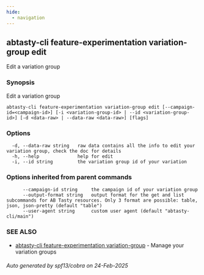 ```yaml
---
hide:
  - navigation
---
```

## abtasty-cli feature-experimentation variation-group edit

Edit a variation group

### Synopsis

Edit a variation group

```
abtasty-cli feature-experimentation variation-group edit [--campaign-id=<campaign-id>] [-i <variation-group-id> | --id <variation-group-id>] [-d <data-raw> | --data-raw <data-raw>] [flags]
```

### Options

```
  -d, --data-raw string   raw data contains all the info to edit your variation group, check the doc for details
  -h, --help              help for edit
  -i, --id string         the variation group id of your variation
```

### Options inherited from parent commands

```
      --campaign-id string     the campaign id of your variation group
      --output-format string   output format for the get and list subcommands for AB Tasty resources. Only 3 format are possible: table, json, json-pretty (default "table")
      --user-agent string      custom user agent (default "abtasty-cli/main")
```

### SEE ALSO

* [abtasty-cli feature-experimentation variation-group](abtasty-cli_feature-experimentation_variation-group.md)	 - Manage your variation groups

###### Auto generated by spf13/cobra on 24-Feb-2025
